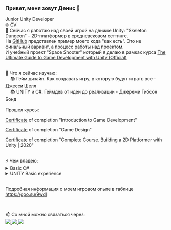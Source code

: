 ### Привет, меня зовут Денис 👋
Junior Unity Developer<br>
🌐 <a href="https://docs.google.com/document/d/1BLlTkmKgc9YtZyXhoLxjqEJGSeKQg3KhLxpIpFQkvLk">CV</a><br>
🔭 Сейчас я работаю над своей игрой на движке Unity: "Skeleton Dungeon" – 2D-платформер в средневековом сеттинге.<br>
На <a href="https://github.com/Dapole/dapole/tree/main/showcase">GitHub</a> представлен пример моего кода "как есть". Это не финальный вариант, а процесс работы над проектом.<br>И учебный проект "Space Shooter" который я делаю в рамках курса <a href="https://www.udemy.com/course/the-ultimate-guide-to-game-development-with-unity/">The Ultimate Guide to Game Development with Unity (Official)</a> <br><br>

🌱 Что я сейчас изучаю:<br>
&nbsp;&nbsp;&nbsp;&nbsp;📚 Гейм дизайн. Как создавать игру, в которую будут играть все - Джесси Шелл<br>
&nbsp;&nbsp;&nbsp;&nbsp;📚 UNITY и С#. Геймдев от идеи до реализации - Джереми Гибсон Бонд<br>
<br>
Прошел курсы:
<p><a href="https://www.devtodev.com/education/online-course/certificate/hI0a0al_slW3paW9NGv28A">Certificate</a> of completion "Introduction to Game Development"</p>
<p><a href="https://www.devtodev.com/education/online-course/certificate/lZ8a0al_slS_paO0P23y8A">Certificate</a> of completion "Game Design"</p>
<p><a href="https://www.udemy.com/certificate/UC-f498d380-3e5a-4a67-bbd1-4bfe7b474fa7/">Certificate</a> of completion "Complete Course. Building a 2D Platformer with Unity | 2020"</p>
<br>
⚡ Чем владею:
<details>
	<summary>Basic C#</summary>
   <ul>
      <li>Basic data types</li>
      <li>Variables and Functions</li>
      <li>If Statements</li>
      <li>Loops (for and foreach)</li>
      <li>Scope and Access Modifiers</li>
      <li>Arrays</li>
      <li>Enumerations</li>
      <li>Switch</li>
      <li>Interfaces</li>
      <li>Coroutines</li>
    </ul>
</details>
<details>
<summary>UNITY Basic experience</summary>
   <ul>
      <li>Monobehaviour</li>
      <li>GameObject</li>
      <li>Transform</li>
      <li>Quaternion</li>
      <li>Component/GetComponent</li>
      <li>Destroy</li>
      <li>Input</li>
      <li>Time.deltaTime</li>
      <li>UI Components (RectTransform, Text, Image)</li>
      <li>Camera</li>
      <li>ParticleSystem</li>
      <li>AudioClip/AudioSource</li>
      <li>Color</li>
      <li>Vector3</li>
   </ul>
</details>
<br>
<p>Подробная информация о моем игровом опыте в таблице <a href="https://goo.su/9wdl">https://goo.su/9wdl</a></p>
<br>
<p>📫 Со мной можно связаться через:<br>
  <a href="https://t.me/DAPole">
       <img src="https://img.shields.io/badge/Telegram-2CA5E0?style=for-the-badge&logo=telegram&logoColor=white"/>
  </a>
  <a href="mailto:dapoleshchikov@gmail.com">
       <img src="https://img.shields.io/badge/Gmail-D14836?style=for-the-badge&logo=gmail&logoColor=white"/>
   </a>
  <a href="https://www.linkedin.com/in/denis-poleshchikov-828635218/">
       <img src="https://img.shields.io/badge/linkedin-%230077B5.svg?&style=for-the-badge&logo=linkedin&logoColor=white"/>
  </a>
</p>

<!--
**Dapole/dapole** is a ✨ _special_ ✨ repository because its `README.md` (this file) appears on your GitHub profile.

Here are some ideas to get you started:

- 🔭 I’m currently working on ...
- 🌱 I’m currently learning ...
- 👯 I’m looking to collaborate on ...
- 🤔 I’m looking for help with ...
- 💬 Ask me about ...
- 📫 How to reach me: ...
- 😄 Pronouns: ...
- ⚡ Fun fact: ...

<a href="https://steamcommunity.com/id/poleshchikov/">
       <img src="https://img.shields.io/badge/Steam-000000?style=for-the-badge&logo=steam&logoColor=white"/>
   </a>

/// En

Actively looking for a job as a Junior Unity Developer and now studying and working on my own project Skeleton Dungeon - 2D platformer in a medieval setting
I study and write code in C #
I work in Photoshop at the beginner level
I work with animation and animator
I design levels
I run a project in Trello
I form and manage the traffic police
- 🔭 I’m currently working on my own project Skeleton Dungeon - 2D platformer in a medieval setting.
- 🌱 I’m currently learning ...
- 🌱 I completed the courses:
<p><a href="https://www.devtodev.com/education/online-course/certificate/hI0a0al_slW3paW9NGv28A">Certificate</a> of Completion "INTRODUCTION TO GAME DEVELOPMENT"</p>
<p><a href="https://www.devtodev.com/education/online-course/certificate/lZ8a0al_slS_paO0P23y8A">Certificate</a> of Completion "GAME DESIGN"</p>
<p><a href="https://www.udemy.com/certificate/UC-f498d380-3e5a-4a67-bbd1-4bfe7b474fa7/"><img src="https://img.shields.io/badge/Udemy-EC5252?style=for-the-badge&logo=Udemy&logoColor=white"/></a> Certificate of Completion "Complete Course. Building a 2D Platformer with Unity | 2020"</p>
- 📫 How to reach me:
<p> 
   <a href="https://t.me/DAPole">
       <img src="https://img.shields.io/badge/Telegram-2CA5E0?style=for-the-badge&logo=telegram&logoColor=white"/>
   </a>
  <a href="https://www.linkedin.com/in/denis-poleshchikov-828635218/">
       <img src="https://img.shields.io/badge/linkedin-%230077B5.svg?&style=for-the-badge&logo=linkedin&logoColor=white"/>
   </a>
  <a href="mailto:dapoleshchikov@gmail.com">
       <img src="https://img.shields.io/badge/Gmail-D14836?style=for-the-badge&logo=gmail&logoColor=white"/>
   </a>
</p>

- ⚡ Fun fact:
<p><a href="https://steamcommunity.com/id/poleshchikov/"><img src="https://img.shields.io/badge/Steam-000000?style=for-the-badge&logo=steam&logoColor=white"/></a></p>
   



/// ДОП ЭЛЕМЕНТЫ

https://docs.google.com/document/d/1BLlTkmKgc9YtZyXhoLxjqEJGSeKQg3KhLxpIpFQkvLk/edit?usp=sharing
<p align='center'>
   <a href="https://github-readme-stats.vercel.app/api?username=Dapole&show_icons=true&count_private=true"><img
           height=150
           src="https://github-readme-stats.vercel.app/api?username=Dapole&show_icons=true&count_private=true"/></a>
   <a href="https://github.com/Dapole/github-readme-stats"><img height=150
                                                                  src="https://github-readme-stats.vercel.app/api/top-langs/?username=Dapole&layout=compact"/></a>
</p>

https://img.shields.io/badge/Telegram-2CA5E0?style=for-the-badge&logo=telegram&logoColor=white
https://img.shields.io/badge/Gmail-D14836?style=for-the-badge&logo=gmail&logoColor=white
https://img.shields.io/badge/Wordpress-21759B?style=for-the-badge&logo=wordpress&logoColor=white

https://img.shields.io/badge/Adobe%20Creative%20Cloud-DA1F26?style=for-the-badge&logo=Adobe%20Creative%20Cloud&logoColor=white

https://img.shields.io/badge/Adobe%20Illustrator-FF9A00?style=for-the-badge&logo=adobe%20illustrator&logoColor=white
https://img.shields.io/badge/Adobe%20Photoshop-31A8FF?style=for-the-badge&logo=Adobe%20Photoshop&logoColor=black
https://img.shields.io/badge/Adobe%20Lightroom-31A8FF?style=for-the-badge&logo=Adobe%20Lightroom&logoColor=white
https://img.shields.io/badge/Adobe%20Premiere%20Pro-9999FF?style=for-the-badge&logo=Adobe%20Premiere%20Pro&logoColor=white

https://img.shields.io/badge/Behance-0054F7?style=for-the-badge&logo=behance&logoColor=white
https://img.shields.io/badge/blender-%23F5792A.svg?style=for-the-badge&logo=blender&logoColor=white
https://img.shields.io/badge/Figma-F24E1E?style=for-the-badge&logo=figma&logoColor=white

https://img.shields.io/badge/Coursera-0056D2?style=for-the-badge&logo=Coursera&logoColor=white
https://img.shields.io/badge/Udemy-EC5252?style=for-the-badge&logo=Udemy&logoColor=white

https://img.shields.io/badge/Unity-100000?style=for-the-badge&logo=unity&logoColor=white

https://img.shields.io/badge/Battle.net-148EFF?style=for-the-badge&logo=Battle.net&logoColor=white
https://img.shields.io/badge/Steam-000000?style=for-the-badge&logo=steam&logoColor=white
https://img.shields.io/badge/Xbox-107C10?style=for-the-badge&logo=xbox&logoColor=white
https://img.shields.io/badge/PlayStation-003791?style=for-the-badge&logo=playstation&logoColor=white
https://img.shields.io/badge/Epic%20Games-313131?style=for-the-badge&logo=Epic%20Games&logoColor=white

https://img.shields.io/badge/Slack-4A154B?style=for-the-badge&logo=slack&logoColor=white
https://img.shields.io/badge/Discord-7289DA?style=for-the-badge&logo=discord&logoColor=white

https://img.shields.io/badge/Visual_Studio-5C2D91?style=for-the-badge&logo=visual%20studio&logoColor=white
https://img.shields.io/badge/Visual_Studio_Code-0078D4?style=for-the-badge&logo=visual%20studio%20code&logoColor=white

https://img.shields.io/badge/HTML5-E34F26?style=for-the-badge&logo=html5&logoColor=white
https://img.shields.io/badge/C%23-239120?style=for-the-badge&logo=c-sharp&logoColor=white
https://img.shields.io/badge/Swift-FA7343?style=for-the-badge&logo=swift&logoColor=white

https://img.shields.io/badge/Microsoft_Excel-217346?style=for-the-badge&logo=microsoft-excel&logoColor=white
https://img.shields.io/badge/Google%20Sheets-34A853?style=for-the-badge&logo=google-sheets&logoColor=white

https://img.shields.io/badge/Trello-0052CC?style=for-the-badge&logo=trello&logoColor=white
https://img.shields.io/badge/Notion-000000?style=for-the-badge&logo=notion&logoColor=white

https://img.shields.io/badge/Todoist-E44332?style=for-the-badge&logo=todoist&logoColor=white

https://img.shields.io/badge/GitHub-100000?style=for-the-badge&logo=github&logoColor=white

-->
